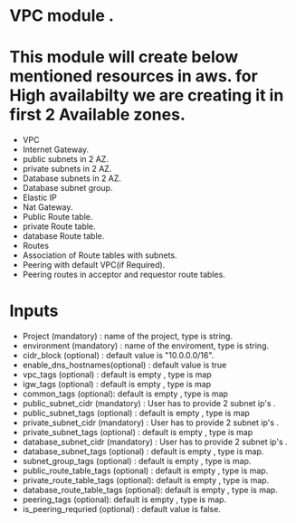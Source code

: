 # VPC module .
# This module will create below mentioned resources in aws. for High availabilty we are creating it in first 2 Available zones.

* VPC
* Internet Gateway.
* public subnets in 2 AZ.
* private subnets in 2 AZ.
* Database subnets in 2 AZ.
* Database subnet group.
* Elastic IP
* Nat Gateway.
* Public Route table.
* private Route table.
* database Route table.
* Routes 
* Association of Route tables with subnets.
* Peering with default VPC(if Required).
* Peering routes in acceptor and requestor route tables.

# Inputs

* Project (mandatory) : name of the project, type is string.
* environment (mandatory) : name of the enviroment, type is string.
* cidr_block (optional) : default value is "10.0.0.0/16".
* enable_dns_hostnames(optional) : default value is true
* vpc_tags (optional) : default is empty , type is map
* igw_tags (optional) : default is empty , type is map
* common_tags (optional): default is empty , type is map
* public_subnet_cidr (mandatory) : User has to provide 2 subnet ip's .
* public_subnet_tags (optional) : default is empty , type is map
* private_subnet_cidr (mandatory) : User has to provide 2 subnet ip's .
* private_subnet_tags (optional) : default is empty , type is map
* database_subnet_cidr (mandatory) : User has to provide 2 subnet ip's .
* database_subnet_tags (optional) : default is empty , type is map.
* subnet_group_tags (optional) : default is empty , type is map.
* public_route_table_tags (optional) : default is empty , type is map.
* private_route_table_tags (optional): default is empty , type is map.
* database_route_table_tags (optional): default is empty , type is map.
* peering_tags (optional): default is empty , type is map.
* is_peering_requried (optional) : default value is false.